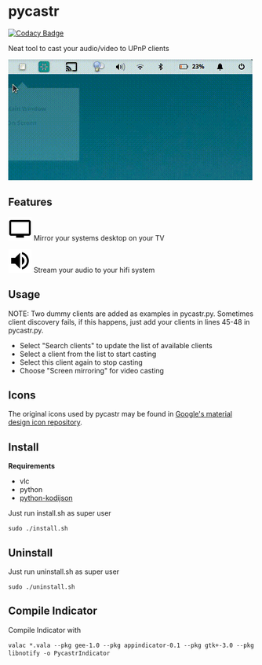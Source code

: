 # pycastr

[![Codacy Badge](https://api.codacy.com/project/badge/Grade/9d52f052fea5479494a971633cb03abc)](https://www.codacy.com/app/georg-bernold/pycastr?utm_source=github.com&utm_medium=referral&utm_content=bgeVam/pycastr&utm_campaign=badger)

Neat tool to cast your audio/video to UPnP clients

![Alt Text](https://github.com/bgeVam/pycastr/blob/master/pycastr_demo.gif)

## Features

![alt text](https://github.com/bgeVam/pycastr/blob/master/data/icons/pycastr_cast_screen_audio.png?raw=true "Mirror Desktop") Mirror your systems desktop on your TV

![alt text](https://github.com/bgeVam/pycastr/blob/master/data/icons/pycastr_cast_audio.png?raw=true "Cast Audio") Stream your audio to your hifi system

## Usage

NOTE: Two dummy clients are added as examples in pycastr.py. Sometimes client discovery fails, if this happens, just add your clients in lines 45-48 in pycastr.py.

* Select "Search clients" to update the list of available clients
* Select a client from the list to start casting
* Select this client again to stop casting
* Choose "Screen mirroring" for video casting

## Icons

The original icons used by pycastr may be found in [Google's material design icon repository](https://github.com/google/material-design-icons "material design icons repository").

## Install

**Requirements** 

* vlc
* python
* [python-kodijson](https://github.com/jcsaaddupuy/python-kodijson)

Just run install.sh as super user

```
sudo ./install.sh
```

## Uninstall

Just run uninstall.sh as super user

```
sudo ./uninstall.sh
```

## Compile Indicator

Compile Indicator with

```
valac *.vala --pkg gee-1.0 --pkg appindicator-0.1 --pkg gtk+-3.0 --pkg libnotify -o PycastrIndicator
```
